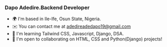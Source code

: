 ### Dapo Adedire.Backend Developer     


* 🌍  I'm based in Ile-Ife, Osun State, Nigeria.
* ✉️  You can contact me at [adedireadedapo19@gmail.com](mailto:adedireadedapo19@gmail.com)
* 🧠  I'm learning Tailwind CSS, Javascript, Django, DSA.
* 🤝  I'm open to collaborating on HTML, CSS and Python(Django) projects!


